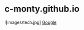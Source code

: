 # c-monty.github.io
![images/tech.jpg]
[Google](https://www.google.ca/webhp?hl=en&sa=X&ved=0ahUKEwiLxJjJmtvRAhUh3IMKHQ9ZBWYQPAgD)

